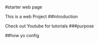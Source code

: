 #starter web page

This is a web Project
##Introduction

Check out Youtube for tutorials
###purpose

##how yo config
